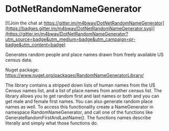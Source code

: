 DotNetRandomNameGenerator
=========================

[![Join the chat at https://gitter.im/m4bwav/DotNetRandomNameGenerator](https://badges.gitter.im/m4bwav/DotNetRandomNameGenerator.svg)](https://gitter.im/m4bwav/DotNetRandomNameGenerator?utm_source=badge&utm_medium=badge&utm_campaign=pr-badge&utm_content=badge)

Generates random people and place names drawn from freely available US census data.

Nuget package: https://www.nuget.org/packages/RandomNameGeneratorLibrary/

The library contains a stripped down lists of human names from the US Census names list, and a list of place names from another census list. The library allows you to get random first and last names or both and you can get male and female first names. You can also generate random place names as well. To access this functionality create a NameGenerator in namespace RandomNameGenerator, and call one of the functions like GenerateRandomFirstAndLastName(). The functions names describe literally and simply what those functions do.
